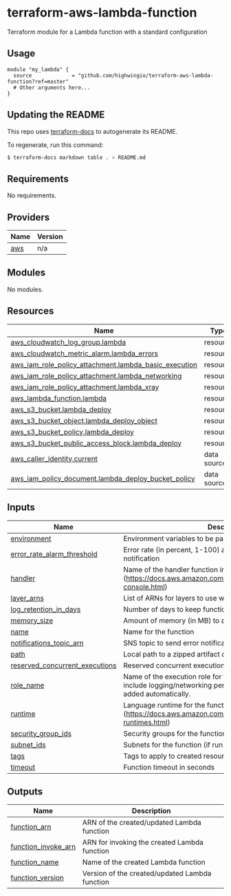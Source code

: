# terraform-aws-lambda-function
Terraform module for a Lambda function with a standard configuration

## Usage

```hcl
module "my_lambda" {
  source             = "github.com/highwingio/terraform-aws-lambda-function?ref=master"
  # Other arguments here...
}
```

## Updating the README

This repo uses [terraform-docs](https://github.com/segmentio/terraform-docs) to autogenerate its README.

To regenerate, run this command:

```bash
$ terraform-docs markdown table . > README.md
```

## Requirements

No requirements.

## Providers

| Name | Version |
|------|---------|
| <a name="provider_aws"></a> [aws](#provider\_aws) | n/a |

## Modules

No modules.

## Resources

| Name | Type |
|------|------|
| [aws_cloudwatch_log_group.lambda](https://registry.terraform.io/providers/hashicorp/aws/latest/docs/resources/cloudwatch_log_group) | resource |
| [aws_cloudwatch_metric_alarm.lambda_errors](https://registry.terraform.io/providers/hashicorp/aws/latest/docs/resources/cloudwatch_metric_alarm) | resource |
| [aws_iam_role_policy_attachment.lambda_basic_execution](https://registry.terraform.io/providers/hashicorp/aws/latest/docs/resources/iam_role_policy_attachment) | resource |
| [aws_iam_role_policy_attachment.lambda_networking](https://registry.terraform.io/providers/hashicorp/aws/latest/docs/resources/iam_role_policy_attachment) | resource |
| [aws_iam_role_policy_attachment.lambda_xray](https://registry.terraform.io/providers/hashicorp/aws/latest/docs/resources/iam_role_policy_attachment) | resource |
| [aws_lambda_function.lambda](https://registry.terraform.io/providers/hashicorp/aws/latest/docs/resources/lambda_function) | resource |
| [aws_s3_bucket.lambda_deploy](https://registry.terraform.io/providers/hashicorp/aws/latest/docs/resources/s3_bucket) | resource |
| [aws_s3_bucket_object.lambda_deploy_object](https://registry.terraform.io/providers/hashicorp/aws/latest/docs/resources/s3_bucket_object) | resource |
| [aws_s3_bucket_policy.lambda_deploy](https://registry.terraform.io/providers/hashicorp/aws/latest/docs/resources/s3_bucket_policy) | resource |
| [aws_s3_bucket_public_access_block.lambda_deploy](https://registry.terraform.io/providers/hashicorp/aws/latest/docs/resources/s3_bucket_public_access_block) | resource |
| [aws_caller_identity.current](https://registry.terraform.io/providers/hashicorp/aws/latest/docs/data-sources/caller_identity) | data source |
| [aws_iam_policy_document.lambda_deploy_bucket_policy](https://registry.terraform.io/providers/hashicorp/aws/latest/docs/data-sources/iam_policy_document) | data source |

## Inputs

| Name | Description | Type | Default | Required |
|------|-------------|------|---------|:--------:|
| <a name="input_environment"></a> [environment](#input\_environment) | Environment variables to be passed to the function | `map(string)` | `{}` | no |
| <a name="input_error_rate_alarm_threshold"></a> [error\_rate\_alarm\_threshold](#input\_error\_rate\_alarm\_threshold) | Error rate (in percent, 1-100) at which to trigger an alarm notification | `number` | `25` | no |
| <a name="input_handler"></a> [handler](#input\_handler) | Name of the handler function inside the artifact (https://docs.aws.amazon.com/lambda/latest/dg/configuration-console.html) | `string` | n/a | yes |
| <a name="input_layer_arns"></a> [layer\_arns](#input\_layer\_arns) | List of ARNs for layers to use with the function | `list(string)` | `[]` | no |
| <a name="input_log_retention_in_days"></a> [log\_retention\_in\_days](#input\_log\_retention\_in\_days) | Number of days to keep function logs in Cloudwatch | `number` | `365` | no |
| <a name="input_memory_size"></a> [memory\_size](#input\_memory\_size) | Amount of memory (in MB) to allocate to the function | `number` | `128` | no |
| <a name="input_name"></a> [name](#input\_name) | Name for the function | `string` | n/a | yes |
| <a name="input_notifications_topic_arn"></a> [notifications\_topic\_arn](#input\_notifications\_topic\_arn) | SNS topic to send error notifications | `string` | n/a | yes |
| <a name="input_path"></a> [path](#input\_path) | Local path to a zipped artifact containing the function code | `string` | n/a | yes |
| <a name="input_reserved_concurrent_executions"></a> [reserved\_concurrent\_executions](#input\_reserved\_concurrent\_executions) | Reserved concurrent executions (none by default) | `number` | `null` | no |
| <a name="input_role_name"></a> [role\_name](#input\_role\_name) | Name of the execution role for the function. It does not need to include logging/networking permissions - those policies will be added automatically. | `string` | n/a | yes |
| <a name="input_runtime"></a> [runtime](#input\_runtime) | Language runtime for the function (https://docs.aws.amazon.com/lambda/latest/dg/lambda-runtimes.html) | `string` | n/a | yes |
| <a name="input_security_group_ids"></a> [security\_group\_ids](#input\_security\_group\_ids) | Security groups for the function (if run in a VPC) | `list(string)` | `[]` | no |
| <a name="input_subnet_ids"></a> [subnet\_ids](#input\_subnet\_ids) | Subnets for the function (if run in a VPC) | `list(string)` | `[]` | no |
| <a name="input_tags"></a> [tags](#input\_tags) | Tags to apply to created resources | `map(any)` | `{}` | no |
| <a name="input_timeout"></a> [timeout](#input\_timeout) | Function timeout in seconds | `number` | `15` | no |

## Outputs

| Name | Description |
|------|-------------|
| <a name="output_function_arn"></a> [function\_arn](#output\_function\_arn) | ARN of the created/updated Lambda function |
| <a name="output_function_invoke_arn"></a> [function\_invoke\_arn](#output\_function\_invoke\_arn) | ARN for invoking the created Lambda function |
| <a name="output_function_name"></a> [function\_name](#output\_function\_name) | Name of the created Lambda function |
| <a name="output_function_version"></a> [function\_version](#output\_function\_version) | Version of the created/updated Lambda function |
